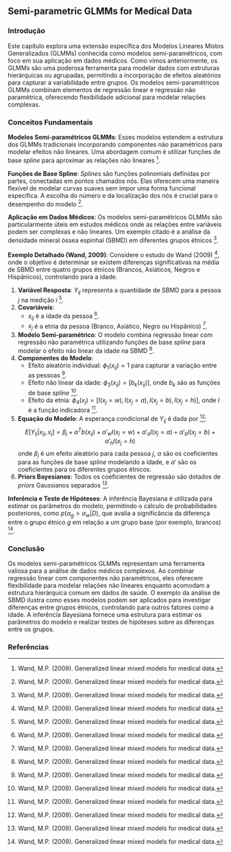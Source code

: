 ## Semi-parametric GLMMs for Medical Data

### Introdução
Este capítulo explora uma extensão específica dos Modelos Lineares Mistos Generalizados (GLMMs) conhecida como modelos semi-paramétricos, com foco em sua aplicação em dados médicos. Como vimos anteriormente, os GLMMs são uma poderosa ferramenta para modelar dados com estruturas hierárquicas ou agrupadas, permitindo a incorporação de efeitos aleatórios para capturar a variabilidade entre grupos. Os modelos semi-paramétricos GLMMs combinam elementos de regressão linear e regressão não paramétrica, oferecendo flexibilidade adicional para modelar relações complexas.

### Conceitos Fundamentais

**Modelos Semi-paramétricos GLMMs**: Esses modelos estendem a estrutura dos GLMMs tradicionais incorporando componentes não paramétricos para modelar efeitos não lineares. Uma abordagem comum é utilizar funções de base *spline* para aproximar as relações não lineares [^298].

**Funções de Base Spline**: *Splines* são funções polinomiais definidas por partes, conectadas em pontos chamados nós. Elas oferecem uma maneira flexível de modelar curvas suaves sem impor uma forma funcional específica. A escolha do número e da localização dos nós é crucial para o desempenho do modelo [^298].

**Aplicação em Dados Médicos**: Os modelos semi-paramétricos GLMMs são particularmente úteis em estudos médicos onde as relações entre variáveis podem ser complexas e não lineares. Um exemplo citado é a análise da densidade mineral óssea espinhal (SBMD) em diferentes grupos étnicos [^298].

**Exemplo Detalhado (Wand, 2009)**: Considere o estudo de Wand (2009) [^298], onde o objetivo é determinar se existem diferenças significativas na média de SBMD entre quatro grupos étnicos (Brancos, Asiáticos, Negros e Hispânicos), controlando para a idade.

1.  **Variável Resposta**: $Y_{ij}$ representa a quantidade de SBMD para a pessoa $j$ na medição $i$ [^298].
2.  **Covariáveis**:
    *   $x_{ij}$ é a idade da pessoa [^298].
    *   $x_j$ é a etnia da pessoa (Branco, Asiático, Negro ou Hispânico) [^298].
3.  **Modelo Semi-paramétrico**: O modelo combina regressão linear com regressão não paramétrica utilizando funções de base *spline* para modelar o efeito não linear da idade na SBMD [^298].
4.  **Componentes do Modelo**:
    *   Efeito aleatório individual: $\phi_1(x_{ij}) = 1$ para capturar a variação entre as pessoas [^298].
    *   Efeito não linear da idade: $\phi_3(x_{ij}) = [b_k(x_{ij})]$, onde $b_k$ são as funções de base *spline* [^298].
    *   Efeito da etnia: $\phi_4(x_j) = [I(x_j = w), I(x_j = a), I(x_j = b), I(x_j = h)]$, onde $I$ é a função indicadora [^298].
5.  **Equação do Modelo**: A esperança condicional de $Y_{ij}$ é dada por [^298]:
    $$     E[Y_{ij}|x_{ij}, x_j] = \beta_j + \alpha^T b(x_{ij}) + \alpha'_w I(x_j = w) + \alpha'_a I(x_j = a) + \alpha'_b I(x_j = b) + \alpha'_h I(x_j = h)\     $$
    onde $\beta_j$ é um efeito aleatório para cada pessoa $j$, $\alpha$ são os coeficientes para as funções de base *spline* modelando a idade, e $\alpha'$ são os coeficientes para os diferentes grupos étnicos.
6.  **Priors Bayesianos**: Todos os coeficientes de regressão são dotados de *priors* Gaussianos separados [^298].

**Inferência e Teste de Hipóteses**: A inferência Bayesiana é utilizada para estimar os parâmetros do modelo, permitindo o cálculo de probabilidades posteriores, como $p(\alpha_g > \alpha_w | D)$, que avalia a significância da diferença entre o grupo étnico $g$ em relação a um grupo base (por exemplo, brancos) [^298].

### Conclusão
Os modelos semi-paramétricos GLMMs representam uma ferramenta valiosa para a análise de dados médicos complexos. Ao combinar regressão linear com componentes não paramétricos, eles oferecem flexibilidade para modelar relações não lineares enquanto acomodam a estrutura hierárquica comum em dados de saúde. O exemplo da análise de SBMD ilustra como esses modelos podem ser aplicados para investigar diferenças entre grupos étnicos, controlando para outros fatores como a idade. A inferência Bayesiana fornece uma estrutura para estimar os parâmetros do modelo e realizar testes de hipóteses sobre as diferenças entre os grupos.

### Referências
[^298]: Wand, M.P. (2009). Generalized linear mixed models for medical data.
[^298]: Ruppert, D., Wand, M.P., & Carroll, R.J. (2003). *Semiparametric Regression*. Cambridge University Press.
<!-- END -->